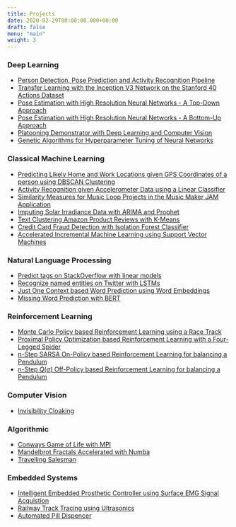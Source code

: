 ```yaml
---
title: Projects
date: 2020-02-29T00:00:00.000+00:00
draft: false
menu: "main"
weight: 3
---
```

### Deep Learning
* [Person Detection, Pose Prediction and Activity Recognition Pipeline](/posts/projects/deep_learning_projects/pose_action_person)
* [Transfer Learning with the Inception V3 Network on the Stanford 40 Actions Dataset](/posts/projects/deep_learning_projects/transfer_inception_stanford)
* [Pose Estimation with High Resolution Neural Networks - A Top-Down Approach](/posts/projects/deep_learning_projects/pose_estimation)
* [Pose Estimation with High Resolution Neural Networks - A Bottom-Up Approach](/posts/projects/deep_learning_projects/pose_estimation_bottom_up)
* [Platooning Demonstrator with Deep Learning and Computer Vision](/posts/projects/deep_learning_projects/platooning)
* [Genetic Algorithms for Hyperparameter Tuning of Neural Networks]()

### Classical Machine Learning
* [Predicting Likely Home and Work Locations given GPS Coordinates of a person using DBSCAN Clustering](/posts/projects/classical_machine_learning_projects/likely_home_work)
* [Activity Recognition given Accelerometer Data using a Linear Classifier](/posts/projects/classical_machine_learning_projects/activity_recognition)
* [Similarity Measures for Music Loop Projects in the Music Maker JAM Application](/posts/projects/classical_machine_learning_projects/jam_test)
* [Imputing Solar Irradiance Data with ARIMA and Prophet](/posts/projects/classical_machine_learning_projects/solar_irradiance)
* [Text Clustering Amazon Product Reviews with K-Means](/posts/projects/classical_machine_learning_projects/text_clustering)
* [Credit Card Fraud Detection with Isolation Forest Classifier](/posts/projects/classical_machine_learning_projects/credit_card_fraud)
* [Accelerated Incremental Machine Learning using Support Vector Machines](/posts/projects/classical_machine_learning_projects/incremental_svm)

### Natural Language Processing
* [Predict tags on StackOverflow with linear models](/posts/projects/natural_language_processing/tag_prediction)
* [Recognize named entities on Twitter with LSTMs](/posts/projects/natural_language_processing/twitter_lstm)
* [Just One Context based Word Prediction using Word Embeddings]()
* [Missing Word Prediction with BERT]()

### Reinforcement Learning
* [Monte Carlo Policy based Reinforcement Learning using a Race Track]()
* [Proximal Policy Optimization based Reinforcement Learning with a Four-Legged Spider](/posts/projects/deep_learning_projects/reinforcement_spider)
* [n-Step SARSA On-Policy based Reinforcement Learning for balancing a Pendulum](/posts/projects/deep_learning_projects/sarsa_pendulum)
* [n-Step $Q(\sigma)$ Off-Policy based Reinforcement Learning for balancing a Pendulum](/posts/projects/deep_learning_projects/q_learn_pendulum)

### Computer Vision
* [Invisibility Cloaking]()

### Algorithmic
* [Conways Game of Life with MPI]()
* [Mandelbrot Fractals Accelerated with Numba]()
* [Travelling Salesman]()

### Embedded Systems
* [Intelligent Embedded Prosthetic Controller using Surface EMG Signal Acquistion]()
* [Railway Track Tracing using Ultrasonics]()
* [Automated Pill Dispencer]()

